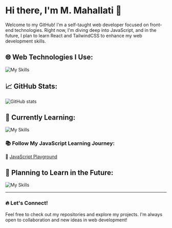 # Hi there, I'm M. Mahallati 👋

Welcome to my GitHub! I'm a self-taught web developer focused on front-end technologies. Right now, I'm diving deep into JavaScript, and in the future, I plan to learn React and TailwindCSS to enhance my web development skills.

## 🌐 Web Technologies I Use:

![My Skills](https://skillicons.dev/icons?i=js,html,css)

## 📈 GitHub Stats:

![GitHub stats](https://github-readme-stats.vercel.app/api?username=MrMM7&show_icons=true&count_private=true&hide=prs&theme=radical)

## 🌱 Currently Learning:

![My Skills](https://skillicons.dev/icons?i=js)

### 📚 Follow My JavaScript Learning Journey:  
🔗 <a href="https://github.com/MrMM7/Javascript-Playground" target="_blank" rel="noopener noreferrer">JavaScript Playground</a>

## 🚀 Planning to Learn in the Future:

![My Skills](https://skillicons.dev/icons?i=react,tailwindcss,nextjs)

---

### 🔥 Let's Connect!
Feel free to check out my repositories and explore my projects. I'm always open to collaboration and new ideas in web development!
